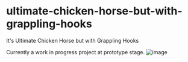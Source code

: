 # ultimate-chicken-horse-but-with-grappling-hooks
It's Ultimate Chicken Horse but with Grappling Hooks

Currently a work in progress project at prototype stage.
![image](https://user-images.githubusercontent.com/17040644/171203874-d0c3dc7f-7e51-4c18-abfa-732bd0a9b228.png)
